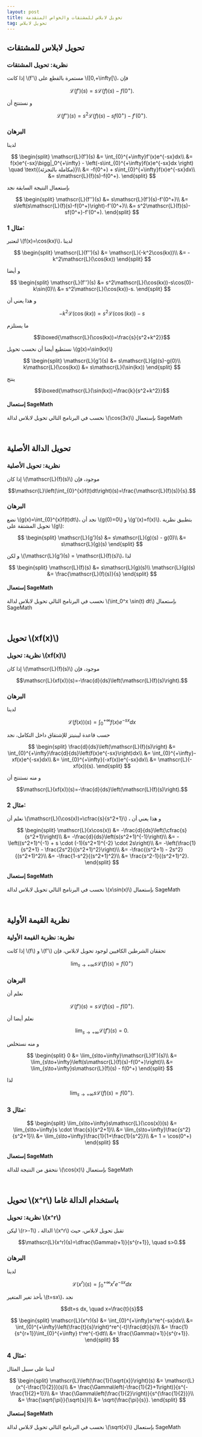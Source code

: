 ```yaml
---
layout: post
title: تحويل لابلاس للمشتقات والخواص المتقدمة
tag: تحويل لابلاس
---
```


## تحويل لابلاس للمشتقات

### نظرية: تحويل المشتقات
إذا كانت \\(f'\\) مستمرة بالقطع على \\([0,+\infty[\\)، فإن

$$\mathscr{L}(f')(s)=s\mathscr{L}(f)(s)-f(0^+).$$

و نستنتج أن

$$\mathscr{L}(f'')(s)=s^2\mathscr{L}(f)(s)-sf(0^+)-f'(0^+).$$

### البرهان
لدينا

$$
\begin{split}
\mathscr{L}(f')(s) &= \int_{0}^{+\infty}f'(x)e^{-sx}dx\\
&= f(x)e^{-sx}\bigg|_0^{+\infty} - \left(-s\int_{0}^{+\infty}f(x)e^{-sx}dx \right) \quad \text{(مكاملة بالتجزئة)}\\
&= -f(0^+) + s\int_{0}^{+\infty}f(x)e^{-sx}dx\\
&= s\mathscr{L}(f)(s)-f(0^+).
\end{split}
$$


بإستعمال النتيجة السابقة نجد

$$
\begin{split}
\mathscr{L}(f'')(s) &= s\mathscr{L}(f')(s)-f'(0^+)\\
&= s\left(s\mathscr{L}(f)(s)-f(0^+)\right)-f'(0^+)\\
&= s^2\mathscr{L}(f)(s)-sf(0^+)-f'(0^+).
\end{split}
$$


### مثال 1:
لنعتبر \\(f(x)=\cos(kx)\\)، لدينا

$$
\begin{split}
\mathscr{L}(f'')(s) &= \mathscr{L}(-k^2\cos(kx))\\
&= -k^2\mathscr{L}(\cos(kx))
\end{split}
$$


و أيضا

$$
\begin{split}
\mathscr{L}(f'')(s) &= s^2\mathscr{L}(\cos(kx))-s\cos(0)-k\sin(0)\\
&= s^2\mathscr{L}(\cos(kx))-s.
\end{split}
$$

و هذا يعني أن

$$-k^2\mathscr{L}(\cos(kx))=s^2\mathscr{L}(\cos(kx))-s$$

ما يستلزم 

$$\boxed{\mathscr{L}(\cos(kx))=\frac{s}{s^2+k^2}}$$

نستطيع أيضا أن نحسب تحويل \\(g(x)=\sin(kx)\\)

$$
\begin{split}
\mathscr{L}(g')(s) &= s\mathscr{L}(g)(s)-g(0)\\
k\mathscr{L}(\cos(kx)) &= s\mathscr{L}(\sin(kx))
\end{split}
$$

ينتج

$$\boxed{\mathscr{L}(\sin(kx))=\frac{k}{s^2+k^2}}$$

#### إستعمال SageMath
نحسب في البرنامج التالي تحويل لابلاس لدالة \\(\cos(3x)\\) بإستعمال SageMath

<div class="sage">
  <script type="text/x-sage">
x,s = var("x,s") ### تعريف المتغيرات المستعملة
k = 3  ### يمكن تغيير قيمة k
f = cos(k*x)
%display latex
laplace(f,x,s)
  </script>
</div>

<br>

## تحويل الدالة الأصلية

### نظرية: تحويل الأصلية
إذا كان \\(\mathscr{L}(f)(s)\\) موجود، فإن

$$\mathscr{L}\left(\int_{0}^{x}f(t)dt\right)(s)=\frac{\mathscr{L}(f)(s)}{s}.$$

### البرهان
نضع \\(g(x)=\int_{0}^{x}f(t)dt\\)، نجد أن \\(g(0)=0\\) و \\(g'(x)=f(x)\\). بتطبيق نظرية تحويل المشتقة على \\(g\\):

$$
\begin{split}
\mathscr{L}(g')(s) &= s\mathscr{L}(g)(s) - g(0)\\
&= s\mathscr{L}(g)(s)
\end{split}
$$

و لكن \\(\mathscr{L}(g')(s) = \mathscr{L}(f)(s)\\)، لذا

$$
\begin{split}
\mathscr{L}(f)(s) &= s\mathscr{L}(g)(s)\\
\mathscr{L}(g)(s) &= \frac{\mathscr{L}(f)(s)}{s}
\end{split}
$$


#### إستعمال SageMath
نحسب في البرنامج التالي تحويل لابلاس لدالة \\(\int_0^x \sin(t) dt\\) بإستعمال SageMath
<div class="sage">
  <script type="text/x-sage">
x,s,t = var("x,s,t") ### تعريف المتغيرات المستعملة
f = integrate(sin(t), t, 0, x)  ### تعريف الدالة الأصلية
%display latex
laplace(f,x,s)
  </script>
</div>

<br>

## تحويل \\(xf(x)\\)

### نظرية: تحويل \\(xf(x)\\)
إذا كان \\(\mathscr{L}(f)(s)\\) موجود، فإن

$$\mathscr{L}(xf(x))(s)=-\frac{d}{ds}\left(\mathscr{L}(f)(s)\right).$$

### البرهان
لدينا

$$\mathscr{L}(f(x))(s)=\int_{0}^{+\infty}f(x)e^{-sx}dx$$


حسب قاعدة ليبنيتز للإشتقاق داخل التكامل، نجد

$$
\begin{split}
\frac{d}{ds}\left(\mathscr{L}(f)(s)\right) &= \int_{0}^{+\infty}\frac{d}{ds}\left(f(x)e^{-sx}\right)dx\\
&= \int_{0}^{+\infty}-xf(x)e^{-sx}dx\\
&= \int_{0}^{+\infty}(-xf(x))e^{-sx}dx\\
&= \mathscr{L}(-xf(x))(s).
\end{split}
$$

و منه نستنتج أن

$$\mathscr{L}(xf(x))(s)=-\frac{d}{ds}\left(\mathscr{L}(f)(s)\right).$$


### مثال 2:
نعلم أن \\(\mathscr{L}(\cos(x))=\cfrac{s}{s^2+1}\\) ، و هذا يعني أن 

$$
\begin{split}
\mathscr{L}(x\cos(x)) &= -\frac{d}{ds}\left(\cfrac{s}{s^2+1}\right)\\
&= -\frac{d}{ds}\left(s(s^2+1)^{-1}\right)\\
&= -\left((s^2+1)^{-1} + s \cdot (-1)(s^2+1)^{-2} \cdot 2s\right)\\
&= -\left(\frac{1}{s^2+1} - \frac{2s^2}{(s^2+1)^2}\right)\\
&= -\frac{(s^2+1) - 2s^2}{(s^2+1)^2}\\
&= -\frac{1-s^2}{(s^2+1)^2}\\
&= \frac{s^2-1}{(s^2+1)^2}.
\end{split}
$$

#### إستعمال SageMath
نحسب في البرنامج التالي تحويل لابلاس لدالة \\(x\sin(x)\\) بإستعمال SageMath

<div class="sage">
  <script type="text/x-sage">
x,s = var("x,s") ### تعريف المتغيرات المستعملة
f = x*sin(x)  ### يمكن تغيير الدالة
%display latex
laplace(f,x,s)
  </script>
</div>

<br>

## نظرية القيمة الأولية

### نظرية: نظرية القيمة الأولية
إذا كانت \\(f\\) و \\(f'\\) تحققان الشرطين الكافيين لوجود تحويل لابلاس، فإن

$$\lim_{s\to+\infty}s\mathscr{L}(f)(s)=f(0^+)$$

### البرهان
نعلم أن

$$\mathscr{L}(f')(s)=s\mathscr{L}(f)(s)-f(0^+).$$


نعلم أيضا أن

$$\lim_{s\to+\infty}\mathscr{L}(f')(s)=0.$$


و منه نستخلص

$$
\begin{split}
0 &= \lim_{s\to+\infty}\mathscr{L}(f')(s)\\
&= \lim_{s\to+\infty}\left(s\mathscr{L}(f)(s)-f(0^+)\right)\\
&= \lim_{s\to+\infty}s\mathscr{L}(f)(s) - f(0^+)
\end{split}
$$


لذا

$$\lim_{s\to+\infty}s\mathscr{L}(f)(s)=f(0^+).$$

### مثال 3:

$$
\begin{split}
\lim_{s\to+\infty}s\mathscr{L}(\cos(x))(s) &= \lim_{s\to+\infty}s \cdot \frac{s}{s^2+1}\\
&= \lim_{s\to+\infty}\frac{s^2}{s^2+1}\\
&= \lim_{s\to+\infty}\frac{1}{1+\frac{1}{s^2}}\\
&= 1 = \cos(0^+)
\end{split}
$$

#### إستعمال SageMath
نتحقق من النتيجة للدالة \\(\cos(x)\\) بإستعمال SageMath
<div class="sage">
  <script type="text/x-sage">
x,s = var("x,s") ### تعريف المتغيرات المستعملة
f = cos(x)
laplace_f = laplace(f,x,s)
%display latex
print("تحويل لابلاس للدالة cos(x):")
show(laplace_f)
print("حساب النهاية:")
limit_result = limit(s * laplace_f, s=+oo)
show(limit_result)
  </script>
</div>

<br>

## تحويل \\(x^r\\) باستخدام الدالة غاما

### نظرية: تحويل \\(x^r\\)
ليكن \\(r>-1\\) ، الدالة \\(x^r\\) تقبل تحويل لابلاس، حيث

$$\mathscr{L}(x^r)(s)=\dfrac{\Gamma(r+1)}{s^{r+1}}, \quad s>0.$$


### البرهان
لدينا 

$$\mathscr{L}(x^r)(s)=\int_{0}^{+\infty}x^re^{-sx}dx$$

بأخذ تغير المتغير \\(t=sx\\)، نجد

$$dt=s dx, \quad x=\frac{t}{s}$$


$$
\begin{split}
\mathscr{L}(x^r)(s) &= \int_{0}^{+\infty}x^re^{-sx}dx\\
&= \int_{0}^{+\infty}\left(\frac{t}{s}\right)^re^{-t}\frac{dt}{s}\\
&= \frac{1}{s^{r+1}}\int_{0}^{+\infty} t^re^{-t}dt\\
&= \frac{\Gamma(r+1)}{s^{r+1}}.
\end{split}
$$

### مثال 4:
لدينا على سبيل المثال

$$
\begin{split}
\mathscr{L}\left(\frac{1}{\sqrt{x}}\right)(s) &= \mathscr{L}(x^{-\frac{1}{2}})(s)\\
&= \frac{\Gamma\left(-\frac{1}{2}+1\right)}{s^{-\frac{1}{2}+1}}\\
&= \frac{\Gamma\left(\frac{1}{2}\right)}{s^{\frac{1}{2}}}\\
&= \frac{\sqrt{\pi}}{\sqrt{s}}\\
&= \sqrt{\frac{\pi}{s}}.
\end{split}
$$


#### إستعمال SageMath
نحسب في البرنامج التالي تحويل لابلاس لدالة \\(\sqrt{x}\\) بإستعمال SageMath
<div class="sage">
  <script type="text/x-sage">
x,s = var("x,s") ### تعريف المتغيرات المستعملة
f = sqrt(x)  ### يمكن تغيير الدالة مثل x^(3/2) أو x^(-1/2)
%display latex
laplace(f,x,s)
  </script>
</div>

<script src="https://utteranc.es/client.js"
        repo="bachirmath/bachirmath.github.io"
        issue-term="pathname"
        theme="boxy-light"
        crossorigin="anonymous"
        async>
</script>

